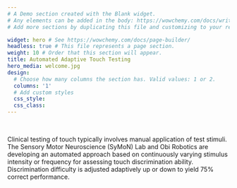 ```yaml
---
# A Demo section created with the Blank widget.
# Any elements can be added in the body: https://wowchemy.com/docs/writing-markdown-latex/
# Add more sections by duplicating this file and customizing to your requirements.

widget: hero # See https://wowchemy.com/docs/page-builder/
headless: true # This file represents a page section.
weight: 10 # Order that this section will appear.
title: Automated Adaptive Touch Testing
hero_media: welcome.jpg
design:
  # Choose how many columns the section has. Valid values: 1 or 2.
  columns: '1'
  # Add custom styles
  css_style:
  css_class:
---
```


<br>

Clinical testing of touch typically involves manual application of test stimuli. The Sensory Motor Neuroscience (SyMoN) Lab and Obi Robotics are developing an automated approach based on continuously varying stimulus intensity or frequency for assessing touch discrimination ability. Discrimination difficulty is adjusted adaptively up or down to yield 75% correct performance.

